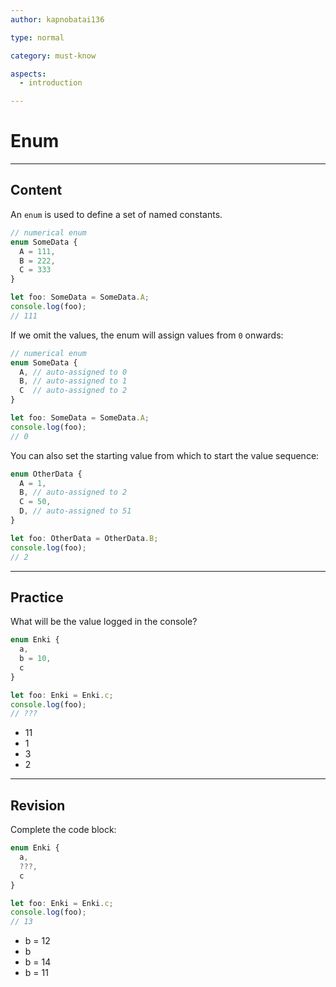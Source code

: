 ```yaml
---
author: kapnobatai136

type: normal

category: must-know

aspects:
  - introduction

---
```


# Enum

---
## Content

An `enum` is used to define a set of named constants.

```ts
// numerical enum
enum SomeData {
  A = 111,
  B = 222,
  C = 333
}

let foo: SomeData = SomeData.A;
console.log(foo);
// 111
```

If we omit the values, the enum will assign values from `0` onwards:

```ts
// numerical enum
enum SomeData {
  A, // auto-assigned to 0
  B, // auto-assigned to 1
  C  // auto-assigned to 2
}

let foo: SomeData = SomeData.A;
console.log(foo);
// 0
```

You can also set the starting value from which to start the value sequence:

```ts
enum OtherData {
  A = 1,
  B, // auto-assigned to 2
  C = 50,
  D, // auto-assigned to 51
}

let foo: OtherData = OtherData.B;
console.log(foo);
// 2
```

---
## Practice

What will be the value logged in the console?

```ts
enum Enki {
  a,
  b = 10,
  c
}

let foo: Enki = Enki.c;
console.log(foo);
// ???
```

* 11
* 1
* 3
* 2

---
## Revision

Complete the code block:

```ts
enum Enki {
  a,
  ???,
  c
}

let foo: Enki = Enki.c;
console.log(foo);
// 13
```

* b = 12
* b
* b = 14
* b = 11